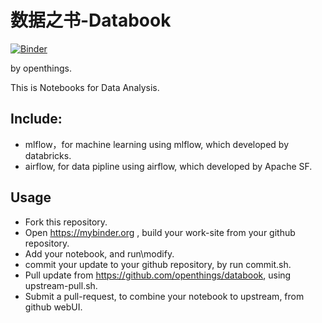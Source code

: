 # 数据之书-Databook

[![Binder](https://mybinder.org/badge.svg)](https://mybinder.org/v2/gh/openthings/databook/master)

by openthings.

This is Notebooks for Data Analysis.

## Include:

- mlflow，for machine learning using mlflow, which developed by databricks.
- airflow, for data pipline using airflow, which developed by Apache SF.

## Usage

- Fork this repository.
- Open https://mybinder.org , build your work-site from your github repository.
- Add your notebook, and run\modify.
- commit your update to your github repository, by run commit.sh.
- Pull update from https://github.com/openthings/databook, using upstream-pull.sh.
- Submit a pull-request, to combine your notebook to upstream, from github webUI.
